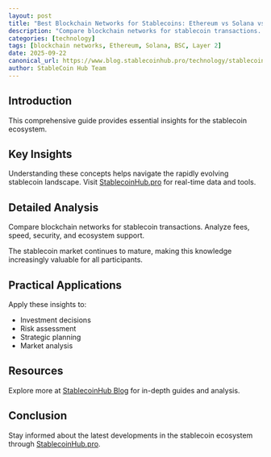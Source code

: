 ```yaml
---
layout: post
title: "Best Blockchain Networks for Stablecoins: Ethereum vs Solana vs BSC"
description: "Compare blockchain networks for stablecoin transactions. Analyze fees, speed, security, and ecosystem support."
categories: [technology]
tags: [blockchain networks, Ethereum, Solana, BSC, Layer 2]
date: 2025-09-22
canonical_url: https://www.blog.stablecoinhub.pro/technology/stablecoin-networks/
author: StableCoin Hub Team
---
```


## Introduction

This comprehensive guide provides essential insights for the stablecoin ecosystem.

## Key Insights

Understanding these concepts helps navigate the rapidly evolving stablecoin landscape. Visit [StablecoinHub.pro](https://www.stablecoinhub.pro) for real-time data and tools.

## Detailed Analysis

Compare blockchain networks for stablecoin transactions. Analyze fees, speed, security, and ecosystem support.

The stablecoin market continues to mature, making this knowledge increasingly valuable for all participants.

## Practical Applications

Apply these insights to:
- Investment decisions
- Risk assessment
- Strategic planning
- Market analysis

## Resources

Explore more at [StablecoinHub Blog](https://www.blog.stablecoinhub.pro) for in-depth guides and analysis.

## Conclusion

Stay informed about the latest developments in the stablecoin ecosystem through [StablecoinHub.pro](https://www.stablecoinhub.pro).
